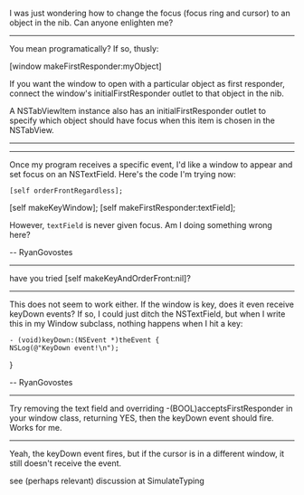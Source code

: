 I was just wondering how to change the focus (focus ring and cursor) to an object in the nib. Can anyone enlighten me?

----

You mean programatically? If so, thusly:
    
[window makeFirstResponder:myObject]


If you want the window to open with a particular object as first responder, connect the window's initialFirstResponder outlet to that object in the nib.

A NSTabViewItem instance also has an initialFirstResponder outlet to specify which object should have focus when this item is chosen in the NSTabView.

----
----

Once my program receives a specific event, I'd like a window to appear and set focus on an NSTextField. Here's the code I'm trying now:

    [self orderFrontRegardless];
[self makeKeyWindow];
[self makeFirstResponder:textField];

However, <code>textField</code> is never given focus. Am I doing something wrong here?

-- RyanGovostes

----

have you tried     [self makeKeyAndOrderFront:nil]?

----

This does not seem to work either. If the window is key, does it even receive keyDown events? If so, I could just ditch the NSTextField, but when I write this in my Window subclass, nothing happens when I hit a key:

    - (void)keyDown:(NSEvent *)theEvent {
    NSLog(@"KeyDown event!\n");
}

-- RyanGovostes

----

Try removing the text field and overriding     -(BOOL)acceptsFirstResponder in your window class, returning     YES, then the     keyDown event should fire. Works for me.

----

Yeah, the     keyDown event fires, but if the cursor is in a different window, it still doesn't receive the event.

see (perhaps relevant) discussion at SimulateTyping
